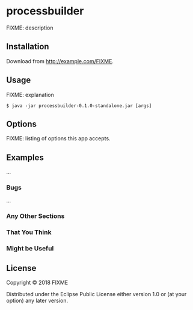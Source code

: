 # processbuilder

FIXME: description

## Installation

Download from http://example.com/FIXME.

## Usage

FIXME: explanation

    $ java -jar processbuilder-0.1.0-standalone.jar [args]

## Options

FIXME: listing of options this app accepts.

## Examples

...

### Bugs

...

### Any Other Sections
### That You Think
### Might be Useful

## License

Copyright © 2018 FIXME

Distributed under the Eclipse Public License either version 1.0 or (at
your option) any later version.
